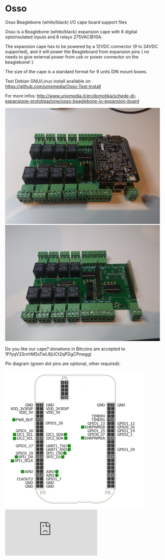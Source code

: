 Osso
====

Osso Beaglebone (white/black) I/O cape board support files

Osso is a Beaglebone (white/black) expansion cape with 8 digital optoinsulated inputs
and 8 relays 275VAC@10A.

The expansion cape has to be powered by a 12VDC connector (9 to 24VDC supported), and it
will power the Beagleboard from expansion pins ( no needs to give external power
from usb or power connector on the beaglebone! )

The size of the cape is a standard format for 9 units DIN mount boxes.

Test Debian GNU/Linux install available on https://github.com/unixmedia/Osso-Test-Install

For more infos: 
http://www.unixmedia.it/en/domotika/schede-di-espansione-prototipazione/osso-beaglebone-io-expansion-board

![Osso board](images/Osso2_650x450.jpg)
![Osso board](images/Osso3_650x450.jpg)

Do you like our cape? donations in Bitcoins are accepted to 1FfyqV2SnrhM5sTwL9jUCt2qPDgCPnwggi

Pin diagram (green dot pins are optional, other required):

![Osso Pin Diagram](images/OssoPinDiagram.jpg) 
![piwik tracking](https://webstats.unixmedia.it/piwik.php?idsite=2&rec=1&action_name=GitHubOsso)

